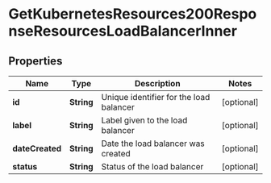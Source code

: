 

# GetKubernetesResources200ResponseResourcesLoadBalancerInner


## Properties

| Name | Type | Description | Notes |
|------------ | ------------- | ------------- | -------------|
|**id** | **String** | Unique identifier for the load balancer |  [optional] |
|**label** | **String** | Label given to the load balancer |  [optional] |
|**dateCreated** | **String** | Date the load balancer was created |  [optional] |
|**status** | **String** | Status of the load balancer |  [optional] |



